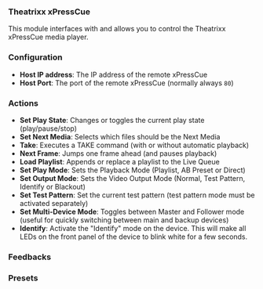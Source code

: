 ### Theatrixx xPressCue

This module interfaces with and allows you to control the Theatrixx xPressCue media player.

### Configuration

- **Host IP address**: The IP address of the remote xPressCue
- **Host Port**: The port of the remote xPressCue (normally always `80`)

### Actions

- **Set Play State**: Changes or toggles the current play state (play/pause/stop)
- **Set Next Media**: Selects which files should be the Next Media
- **Take**: Executes a TAKE command (with or without automatic playback)
- **Next Frame**: Jumps one frame ahead (and pauses playback)
- **Load Playlist**: Appends or replace a playlist to the Live Queue
- **Set Play Mode**: Sets the Playback Mode (Playlist, AB Preset or Direct)
- **Set Output Mode**: Sets the Video Output Mode (Normal, Test Pattern, Identify or Blackout)
- **Set Test Pattern**: Set the current test pattern (test pattern mode must be activated separately)
- **Set Multi-Device Mode**: Toggles between Master and Follower mode (useful for quickly switching between main and backup devices)
- **Identify**: Activate the "Identify" mode on the device. This will make all LEDs on the front panel of the device to blink white for a few seconds.

### Feedbacks

### Presets
